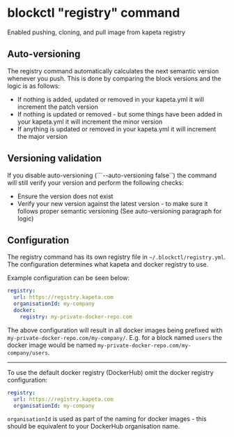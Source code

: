 # blockctl "registry" command

Enabled pushing, cloning, and pull image from kapeta registry

## Auto-versioning
The registry command automatically calculates the next semantic version whenever you push. 
This is done by comparing the block versions and the logic is as follows:
- If nothing is added, updated or removed in your kapeta.yml it will increment the patch version
- If nothing is updated or removed - but some things have been added in your kapeta.yml it will increment the minor version
- If anything is updated or removed in your kapeta.yml it will increment the major version

## Versioning validation
If you disable auto-versioning (```--auto-versioning false``) the command will still verify your version and perform 
the following checks:
- Ensure the version does not exist
- Verify your new version against the latest version - to make sure it follows proper semantic versioning (See auto-versioning paragraph for logic)    

## Configuration
The registry command has its own registry file in ```~/.blockctl/registry.yml```. The configuration
determines what kapeta and docker registry to use.

Example configuration can be seen below:
```yaml
registry:
  url: https://registry.kapeta.com
  organisationId: my-company
  docker:
    registry: my-private-docker-repo.com
```

The above configuration will result in all docker images being prefixed with ```my-private-docker-repo.com/my-company/```. 
E.g. for a block named ```users``` the docker image would be named ```my-private-docker-repo.com/my-company/users```. 

---

To use the default docker registry (DockerHub) omit the docker registry configuration:
```yaml
registry:
  url: https://registry.kapeta.com
  organisationId: my-company
```

```organisationId``` is used as part of the naming for docker images - this should be equivalent to your
DockerHub organisation name.
